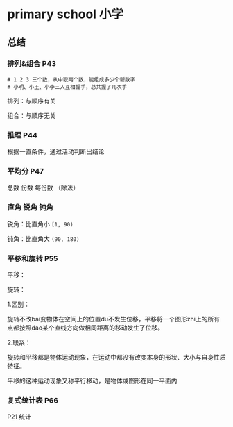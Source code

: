 # primary school 小学

## 总结

### 排列&组合 P43

```shell script
# 1 2 3 三个数，从中取两个数，能组成多少个新数字
# 小明、小王、小李三人互相握手，总共握了几次手
```

排列：与顺序有关

组合：与顺序无关

### 推理 P44

根据一直条件，通过活动判断出结论

### 平均分 P47

总数 份数 每份数 （除法）

### 直角 锐角 钝角

锐角：比直角小 `[1, 90)`

钝角：比直角大 `(90, 180)`

### 平移和旋转 P55

平移：

旋转：

1.区别：

旋转不改bai变物体在空间上的位置du不发生位移，平移将一个图形zhi上的所有点都按照dao某个直线方向做相同距离的移动发生了位移。

2.联系：

旋转和平移都是物体运动现象，在运动中都没有改变本身的形状、大小与自身性质特征。

平移的这种运动现象又称平行移动，是物体或图形在同一平面内

### 复式统计表 P66

P21 统计

